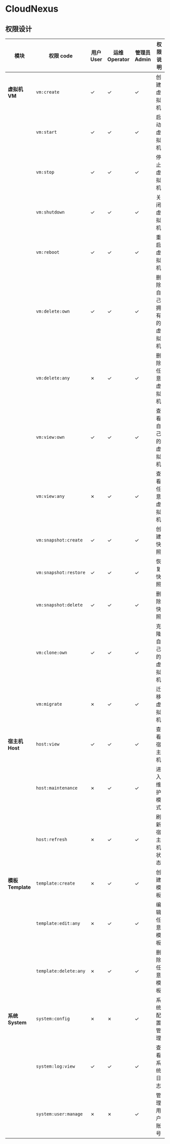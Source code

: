 # CloudNexus

## 权限设计
| 模块              | 权限 code               | 用户 User | 运维 Operator | 管理员 Admin | 权限说明       |
| --------------- | --------------------- | ------- | ----------- | --------- | ---------- |
| **虚拟机 VM**      | `vm:create`           | ✓       | ✓           | ✓         | 创建虚拟机      |
|                 | `vm:start`            | ✓       | ✓           | ✓         | 启动虚拟机      |
|                 | `vm:stop`             | ✓       | ✓           | ✓         | 停止虚拟机      |
|                 | `vm:shutdown`         | ✓       | ✓           | ✓         | 关闭虚拟机      |
|                 | `vm:reboot`           | ✓       | ✓           | ✓         | 重启虚拟机      |
|                 | `vm:delete:own`       | ✓       | ✓           | ✓         | 删除自己拥有的虚拟机 |
|                 | `vm:delete:any`       | ✗       | ✓           | ✓         | 删除任意虚拟机    |
|                 | `vm:view:own`         | ✓       | ✓           | ✓         | 查看自己的虚拟机   |
|                 | `vm:view:any`         | ✗       | ✓           | ✓         | 查看任意虚拟机    |
|                 | `vm:snapshot:create`  | ✓       | ✓           | ✓         | 创建快照       |
|                 | `vm:snapshot:restore` | ✓       | ✓           | ✓         | 恢复快照       |
|                 | `vm:snapshot:delete`  | ✓       | ✓           | ✓         | 删除快照       |
|                 | `vm:clone:own`        | ✓       | ✓           | ✓         | 克隆自己的虚拟机   |
|                 | `vm:migrate`          | ✗       | ✓           | ✓         | 迁移虚拟机      |
| **宿主机 Host**    | `host:view`           | ✓       | ✓           | ✓         | 查看宿主机      |
|                 | `host:maintenance`    | ✗       | ✓           | ✓         | 进入维护模式     |
|                 | `host:refresh`        | ✗       | ✓           | ✓         | 刷新宿主机状态    |
| **模板 Template** | `template:create`     | ✗       | ✓           | ✓         | 创建模板       |
|                 | `template:edit:any`   | ✗       | ✓           | ✓         | 编辑任意模板     |
|                 | `template:delete:any` | ✗       | ✓           | ✓         | 删除任意模板     |
| **系统 System**   | `system:config`       | ✗       | ✗           | ✓         | 系统配置管理     |
|                 | `system:log:view`     | ✓       | ✓           | ✓         | 查看系统日志     |
|                 | `system:user:manage`  | ✗       | ✗           | ✓         | 管理用户账号     |
